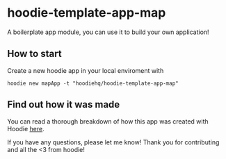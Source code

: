 # hoodie-template-app-map

A boilerplate app module, you can use it to build your own application!

## How to start
Create a new hoodie app in your local enviroment with

```shell
hoodie new mapApp -t "hoodiehq/hoodie-template-app-map"
```

## Find out how it was made
You can read a thorough breakdown of how this app was created with Hoodie [here](http://docs.hood.ie/en/tutorials/map-app.html).


If you have any questions, please let me know!
Thank you for contributing and all the <3 from hoodie!
